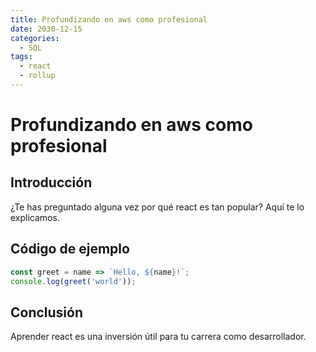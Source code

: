 ```yaml
---
title: Profundizando en aws como profesional
date: 2030-12-15
categories:
  - SQL
tags:
  - react
  - rollup
---
```


# Profundizando en aws como profesional

## Introducción

¿Te has preguntado alguna vez por qué react es tan popular? Aquí te lo explicamos.

## Código de ejemplo

```javascript
const greet = name => `Hello, ${name}!`;
console.log(greet('world'));
```

## Conclusión

Aprender react es una inversión útil para tu carrera como desarrollador.